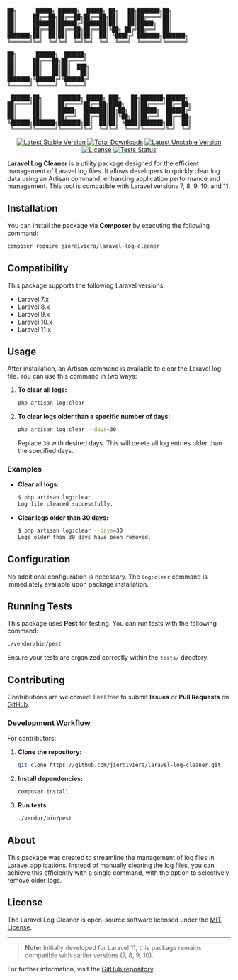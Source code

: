 ```
██╗      █████╗ ██████╗  █████╗ ██╗   ██╗███████╗██╗     
██║     ██╔══██╗██╔══██╗██╔══██╗██║   ██║██╔════╝██║     
██║     ███████║██████╔╝███████║██║   ██║█████╗  ██║     
██║     ██╔══██║██╔══██╗██╔══██║╚██╗ ██╔╝██╔══╝  ██║     
███████╗██║  ██║██║  ██║██║  ██║ ╚████╔╝ ███████╗███████╗
╚══════╝╚═╝  ╚═╝╚═╝  ╚═╝╚═╝  ╚═╝  ╚═══╝  ╚══════╝╚══════╝

██╗      ██████╗  ██████╗     
██║     ██╔═══██╗██╔════╝     
██║     ██║   ██║██║  ███╗    
██║     ██║   ██║██║   ██║    
███████╗╚██████╔╝╚██████╔╝    
╚══════╝ ╚═════╝  ╚═════╝     

 ██████╗██╗     ███████╗ █████╗ ███╗   ██╗███████╗██████╗ 
██╔════╝██║     ██╔════╝██╔══██╗████╗  ██║██╔════╝██╔══██╗
██║     ██║     █████╗  ███████║██╔██╗ ██║█████╗  ██████╔╝
██║     ██║     ██╔══╝  ██╔══██║██║╚██╗██║██╔══╝  ██╔══██╗
╚██████╗███████╗███████╗██║  ██║██║ ╚████║███████╗██║  ██║
 ╚═════╝╚══════╝╚══════╝╚═╝  ╚═╝╚═╝  ╚═══╝╚══════╝╚═╝  ╚═╝
```

<p align="center">
  <a href="https://packagist.org/packages/jiordiviera/laravel-log-cleaner"><img src="https://img.shields.io/packagist/v/jiordiviera/laravel-log-cleaner?style=for-the-badge" alt="Latest Stable Version"></a>
  <a href="https://packagist.org/packages/jiordiviera/laravel-log-cleaner"><img src="https://img.shields.io/packagist/dt/jiordiviera/laravel-log-cleaner?style=for-the-badge" alt="Total Downloads"></a>
  <a href="https://packagist.org/packages/jiordiviera/laravel-log-cleaner"><img src="https://img.shields.io/packagist/v/jiordiviera/laravel-log-cleaner?include_prereleases&style=for-the-badge" alt="Latest Unstable Version"></a>
  <a href="https://packagist.org/packages/jiordiviera/laravel-log-cleaner"><img src="https://img.shields.io/packagist/l/jiordiviera/laravel-log-cleaner?style=for-the-badge" alt="License"></a>
  <a href="https://github.com/jiordiviera/laravel-log-cleaner/actions/workflows/tests.yml"><img src="https://github.com/jiordiviera/laravel-log-cleaner/actions/workflows/tests.yml/badge.svg" alt="Tests Status" style="for-the-badge" /></a>
</p>

**Laravel Log Cleaner** is a utility package designed for the efficient management of Laravel log files. It allows developers to quickly clear log data using an Artisan command, enhancing application performance and management. This tool is compatible with Laravel versions 7, 8, 9, 10, and 11.

## Installation

You can install the package via **Composer** by executing the following command:

```bash
composer require jiordiviera/laravel-log-cleaner
```

## Compatibility

This package supports the following Laravel versions:
- Laravel 7.x
- Laravel 8.x
- Laravel 9.x
- Laravel 10.x
- Laravel 11.x

## Usage

After installation, an Artisan command is available to clear the Laravel log file. You can use this command in two ways:

1. **To clear all logs:**

   ```bash
   php artisan log:clear
   ```

2. **To clear logs older than a specific number of days:**

   ```bash
   php artisan log:clear --days=30
   ```

   Replace `30` with desired days. This will delete all log entries older than the specified days.

### Examples

- **Clear all logs:**

  ```bash
  $ php artisan log:clear
  Log file cleared successfully.
  ```

- **Clear logs older than 30 days:**

  ```bash
  $ php artisan log:clear --days=30
  Logs older than 30 days have been removed.
  ```

## Configuration

No additional configuration is necessary. The `log:clear` command is immediately available upon package installation.

## Running Tests

This package uses **Pest** for testing. You can run tests with the following command:

```bash
./vendor/bin/pest
```

Ensure your tests are organized correctly within the `tests/` directory.

## Contributing

Contributions are welcomed! Feel free to submit **Issues** or **Pull Requests** on [GitHub](https://github.com/jiordiviera/laravel-log-cleaner).

### Development Workflow

For contributors:

1. **Clone the repository:**

   ```bash
   git clone https://github.com/jiordiviera/laravel-log-cleaner.git
   ```

2. **Install dependencies:**

   ```bash
   composer install
   ```

3. **Run tests:**

   ```bash
   ./vendor/bin/pest
   ```

## About

This package was created to streamline the management of log files in Laravel applications. Instead of manually clearing the log files, you can achieve this efficiently with a single command, with the option to selectively remove older logs.

## License

The Laravel Log Cleaner is open-source software licensed under the [MIT License](https://opensource.org/licenses/MIT).

---

> **Note:** Initially developed for Laravel 11, this package remains compatible with earlier versions (7, 8, 9, 10).

For further information, visit the [GitHub repository](https://github.com/jiordiviera/laravel-log-cleaner).